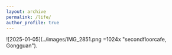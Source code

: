```yaml
---
layout: archive
permalink: /life/
author_profile: true
---
```



![2025-01-05](../images/IMG_2851.png =1024x "secondfloorcafe, Gongguan").

